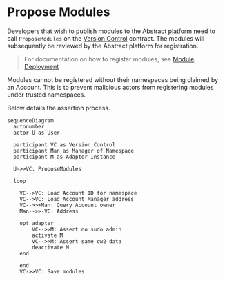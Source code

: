 # Propose Modules
Developers that wish to publish modules to the Abstract platform need to call `ProposeModules` on the [Version Control](../../platform/version_control.md) contract. The modules will subsequently be reviewed by the Abstract platform for registration.

> For documentation on how to register modules, see [Module Deployment](../../4_get_started/module_deployment.md)

Modules cannot be registered without their namespaces being claimed by an Account. This is to prevent malicious actors from registering modules under trusted namespaces.

Below details the assertion process.

```mermaid
sequenceDiagram
  autonumber
  actor U as User

  participant VC as Version Control
  participant Man as Manager of Namespace
  participant M as Adapter Instance

  U->>VC: ProposeModules

  loop

    VC-->VC: Load Account ID for namespace
    VC-->VC: Load Account Manager address
    VC-->>+Man: Query Account owner
    Man-->>-VC: Address

    opt adapter
        VC-->>M: Assert no sudo admin
        activate M
        VC-->>M: Assert same cw2 data
        deactivate M
    end

    end
    VC->>VC: Save modules

```